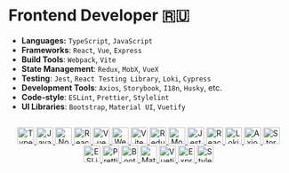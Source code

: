 # Frontend Developer 🇷🇺

- **Languages:** `TypeScript`, `JavaScript`
- **Frameworks**: `React`, `Vue`, `Express`
- **Build Tools**: `Webpack`, `Vite`
- **State Management**: `Redux`, `MobX`, `VueX`
- **Testing**: `Jest`, `React Testing Library`, `Loki`, `Cypress`
- **Development Tools**: `Axios`, `Storybook`, `I18n`, `Husky`, etc.
- **Code-style**: `ESLint`, `Prettier`, `Stylelint`
- **UI Libraries**: `Bootstrap`, `Material UI`, `Vuetify`

##
<div align="center">
  
  <a href="https://www.typescriptlang.org/" target="_blank" >
    <img src="https://cdn.jsdelivr.net/gh/devicons/devicon/icons/typescript/typescript-original.svg" alt="TypeScript" width="30" height="30" title="TypeScript"/>
  </a>

  <a href="https://developer.mozilla.org/ru/docs/Web/JavaScript" target="_blank" >
    <img src="https://cdn.jsdelivr.net/gh/devicons/devicon/icons/javascript/javascript-original.svg" alt="JavaScript" width="30" height="30" title="JavaScript"/>
  </a>
  
  <a href="https://nodejs.org/" target="_blank" >
    <img src="https://cdn.jsdelivr.net/gh/devicons/devicon/icons/nodejs/nodejs-original.svg" alt="Node.js" width="30" height="30" title="Node.js"/>
  </a>

  <a href="https://react.dev/" target="_blank" >
    <img src="https://cdn.jsdelivr.net/gh/devicons/devicon/icons/react/react-original.svg" alt="React" width="30" height="30" title="React"/>
  </a>

  <a href="https://vuejs.org/" target="_blank" >
    <img src="https://cdn.jsdelivr.net/gh/devicons/devicon/icons/vuejs/vuejs-original.svg" alt="Vue" width="30" height="30" title="Vue.js"/>
  </a>

  <a href="https://webpack.js.org/" target="_blank" >
    <img src="https://cdn.jsdelivr.net/gh/devicons/devicon/icons/webpack/webpack-original.svg" alt="Webpack" width="30" height="30" title="Webpack"/>
  </a>

  <a href="https://vitejs.dev/" target="_blank" >
    <img src="https://cdn.jsdelivr.net/gh/devicons/devicon/icons/vite/vite-original.svg" alt="Vite" width="30" height="30" title="Vite"/>
  </a>

  <a href="https://redux.js.org/" target="_blank" >
    <img src="https://cdn.jsdelivr.net/gh/devicons/devicon/icons/redux/redux-original.svg" alt="Redux" width="30" height="30" title="Redux"/>
  </a>

  <a href="https://mobx.js.org/" target="_blank" >
    <img src="https://cdn.jsdelivr.net/gh/devicons/devicon/icons/mobx/mobx-original.svg" alt="MobX" width="30" height="30" title="MobX"/>
  </a>

  <a href="https://jestjs.io/" target="_blank" >
    <img src="https://cdn.jsdelivr.net/gh/devicons/devicon/icons/jest/jest-plain.svg" alt="Jest" width="30" height="30" title="Jest"/>
  </a>
  
  <a href="https://testing-library.com/" target="_blank" >
    <img src="https://testing-library.com/img/octopus-128x128.png" alt="React Testing Library" width="30" height="30" title="React Testing Library"/>
  </a>

  <a href="https://loki.js.org/" target="_blank" >
    <img src="https://avatars.githubusercontent.com/u/44281093?s=200&v=4" alt="Loki" width="30" height="30" title="Loki"/>
  </a>

  <a href="https://axios-http.com/" target="_blank" >
    <img src="https://avatars.githubusercontent.com/u/32372333?s=200&v=4" alt="Axios" width="30" height="30" title="Axios"/>
  </a>

  <a href="https://storybook.js.org/" target="_blank" > 
    <img src="https://cdn.jsdelivr.net/gh/devicons/devicon/icons/storybook/storybook-original.svg" alt="Storybook" width="30" height="30" title="Storybook"/>
  </a>

  <a href="https://eslint.org/" target="_blank" >
    <img src="https://cdn.jsdelivr.net/gh/devicons/devicon/icons/eslint/eslint-original.svg" alt="ESLint" width="30" height="30" title="ESLint"/>
  </a>

  <a href="https://prettier.io/" target="_blank" >
    <img src="https://prettier.io/icon.png" alt="Prettier" width="30" height="30" title="Prettier"/>
  </a>

  <a href="https://getbootstrap.com/" target="_blank" >
    <img src="https://cdn.jsdelivr.net/gh/devicons/devicon/icons/bootstrap/bootstrap-original.svg" alt="Bootstrap" width="30" height="30" title="Bootstrap"/>
  </a>

  <a href="https://mui.com/material-ui/" target="_blank" >
    <img src="https://cdn.worldvectorlogo.com/logos/material-ui-1.svg" alt="Material UI" width="30" height="30" title="Material UI"/>
  </a>

  <a href="https://vuetifyjs.com/" target="_blank" >
    <img src="https://cdn.jsdelivr.net/gh/devicons/devicon/icons/vuetify/vuetify-original.svg" alt="Vuetify" width="30" height="30" title="Vuetify"/>
  </a>

  <a href="https://expressjs.com/" target="_blank" >
    <img src="https://cdn.jsdelivr.net/gh/devicons/devicon/icons/express/express-original.svg" alt="Express" width="30" height="30" title="Express"/>
  </a>
  
  <a href="https://stylelint.io/" target="_blank" >
    <img src="https://cdn.jsdelivr.net/gh/gilbarbara/logos@master/logos/stylelint.svg" alt="Stylelint" width="30" height="30" title="Stylelint"/>
  </a>
</div>
